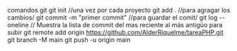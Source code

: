 comandos git
git init  //una vez por cada proyecto
git add . //para agragar los cambios/
git commit -m "primer commit" //para guardar el comit/
git log --oneline // Muestra la lista de commit del mas reciente al más antigüo
para subir 
git remote add origin https://github.com/AlderRiquelme/tareaPHP.git
git branch -M main
git push -u origin main

